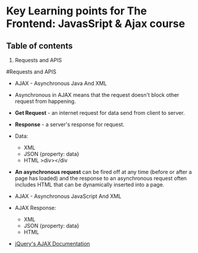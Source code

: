 # Key Learning points for The Frontend: JavasSript & Ajax course

## Table of contents

1. Requests and APIS

#Requests and APIS

- AJAX - Asynchronous Java And XML
- Asynchronous in AJAX means that the request doesn't block other request from happening.
- __Get Request__ - an internet request for data send from client to server.
- __Response__ - a server's response for request.
- Data:
  - XML <entry></entry>
  - JSON {property: data}
  - HTML >div></div
- __An asynchronous request__ can be fired off at any time (before or after a page has loaded) and the response to an asynchronous request often includes HTML that can be dynamically inserted into a page.
- AJAX - Asynchronous JavaScript And XML
- AJAX Response:
  - XML <entry></entry>
  - JSON {property: data}
  - HTML <div></div>

- [jQuery's AJAX Documentation](http://api.jquery.com/jquery.ajax/)
